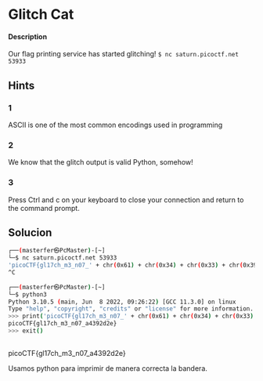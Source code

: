# Glitch Cat

#### Description
Our flag printing service has started glitching! `$ nc saturn.picoctf.net 53933`

## Hints
### 1
ASCII is one of the most common encodings used in programming

### 2
We know that the glitch output is valid Python, somehow!

### 3
Press Ctrl and c on your keyboard to close your connection and return to the command prompt.

## Solucion
```bash
┌──(masterfer㉿PcMaster)-[~]
└─$ nc saturn.picoctf.net 53933 
'picoCTF{gl17ch_m3_n07_' + chr(0x61) + chr(0x34) + chr(0x33) + chr(0x39) + chr(0x32) + chr(0x64) + chr(0x32) + chr(0x65) + '}'
^C
                                                                                   
┌──(masterfer㉿PcMaster)-[~]
└─$ python3          
Python 3.10.5 (main, Jun  8 2022, 09:26:22) [GCC 11.3.0] on linux
Type "help", "copyright", "credits" or "license" for more information.
>>> print('picoCTF{gl17ch_m3_n07_' + chr(0x61) + chr(0x34) + chr(0x33) + chr(0x39) + chr(0x32) + chr(0x64) + chr(0x32) + chr(0x65) + '}')
picoCTF{gl17ch_m3_n07_a4392d2e}
>>> exit()
                              
```

picoCTF{gl17ch_m3_n07_a4392d2e}

Usamos python para imprimir de manera correcta la bandera.